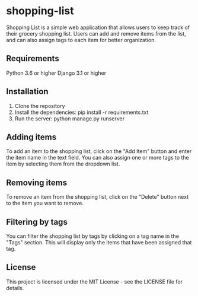 # shopping-list
Shopping List is a simple web application that allows users to keep track of their grocery shopping list. Users can add and remove items from the list, and can also assign tags to each item for better organization.

## Requirements
Python 3.6 or higher
Django 3.1 or higher

## Installation
1. Clone the repository
2. Install the dependencies: pip install -r requirements.txt
3. Run the server: python manage.py runserver

## Adding items
To add an item to the shopping list, click on the "Add Item" button and enter the item name in the text field. You can also assign one or more tags to the item by selecting them from the dropdown list.

## Removing items
To remove an item from the shopping list, click on the "Delete" button next to the item you want to remove.

## Filtering by tags
You can filter the shopping list by tags by clicking on a tag name in the "Tags" section. This will display only the items that have been assigned that tag.

## License
This project is licensed under the MIT License - see the LICENSE file for details.
